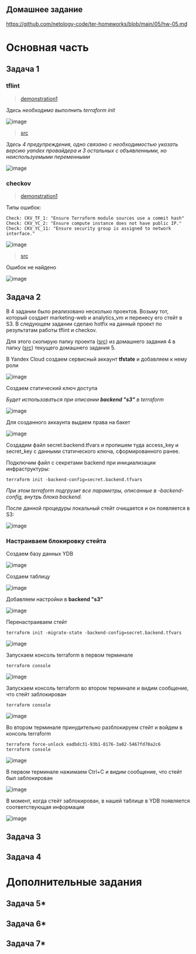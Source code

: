 ## Домашнее задание

https://github.com/netology-code/ter-homeworks/blob/main/05/hw-05.md

# Основная часть

## Задача 1

### tflint

> [demonstration1](01/demonstration1/)

*Здесь необходимо выполнить terraform init*

![image](png/01-tflint-demonstration1.png)

> [src](01/src/)

*Здесь 4 предупреждения, одно связано с необходимостью указать версию yandex провайдера и 3 остальных с объявленными, но неиспользуемыми переменными*

![image](png/01-tflint-src.png)

### checkov

> [demonstration1](01/demonstration1/)

Типы ошибок:

```
Check: CKV_TF_1: "Ensure Terraform module sources use a commit hash"
Check: CKV_YC_2: "Ensure compute instance does not have public IP."
Check: CKV_YC_11: "Ensure security group is assigned to network interface."
```

![image](png/01-chekov-demonstration1.png)

> [src](01/src/)

Ошибок не найдено

![image](png/01-chekov-src.png)

## Задача 2

В 4 задании было реализовано несколько проектов. Возьму тот, который создает marketing-web и analytics_vm и перенесу его стейт в S3. В следующем задании сделаю hotfix на данный проект по результатам работы tflint и checkov.

Для этого скопирую папку проекта ([src](../04/src/)) из домашнего задания 4 в папку ([src](src/)) текущего домашнего задания 5.

В Yandex Cloud создаем сервисный аккаунт **tfstate** и добавляем к нему роли

![image](png/02-yc-service-accaunt.png)

Создаем статический ключ доступа

*Будет использоваться при описании **backend "s3"** в terraform*

![image](png/02-yc-service-key.png)

Для созданного аккаунта выдаем права на бакет

![image](png/02-yc-bucket-acl.png)

Создадим файл secret.backend.tfvars и пропишем туда access_key и secret_key с данными статического ключа, сформированного ранее.

Подключим файл с секретами backend при инициализации инфраструктуры:
```
terraform init -backend-config=secret.backend.tfvars
```
*При этом terraform подгрузит все параметры, описанные в -backend-config, внутрь блока backend.*

После данной процедуры локальный стейт очищается и он появляется в S3:

![image](png/02-yc-terraform-state.png)

### Настраиваем блокировку стейта

Создаем базу данных YDB

![image](png/02-yc-ydb.png)

Создаем таблицу

![image](png/02-yc-ydb-table.png)

Добавляем настройки в **backend "s3"**

![image](png/02-dynamodb.png)

Перенастраиваем стейт

```
terraform init -migrate-state -backend-config=secret.backend.tfvars
```

![image](png/02-state-reconfigure.png)

Запускаем консоль terraform в первом терминале

```
terraform console
```

![image](png/02-terraform-console-01.png)

Запускаем консоль terraform во втором терминале и видим сообщение, что стейт заблокирован

```
terraform console
```

![image](png/02-terraform-console-02.png)


Во втором терминале принудительно разблокируем стейт и войдем в консоль terraform

```
terraform force-unlock eadbdc31-93b1-8176-3a02-5467fd70a2c6
terraform console
```

![image](png/02-terraform-console-02-unlock.png)

В первом терминале нажимаем Ctrl+C и видим сообщение, что стейт был заблокирован

![image](png/02-terraform-console-01-lock.png)

В момент, когда стейт заблокирован, в нашей таблице в YDB появляется соответствующая информация

![image](png/02-yc-ydb-table-select.png)

## Задача 3


## Задача 4


# Дополнительные задания

## Задача 5*


## Задача 6*


## Задача 7*

